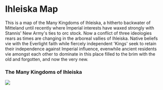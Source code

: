 # Ihleiska Map

This is a map of the Many Kingdoms of Ihleiska, a hitherto backwater of Mitteland until recently where Imperial interests have waxed strongly with Stannis' New Army's ties to orc stock. Now a conflict of three ideologies rears as times are changing in the arboreal vallies of Ihleiska. Native beliefs vie with the Everlight faith while fiercely independent 'Kings' seek to retain their independence against Imperial influence, evenwhile ancient residents vie amongst each other to dominate in this place filled to the brim with the old and forgotten, and now the very new.

### The Many Kingdoms of Ihleiska
<div class="img-wrap">
    <img src="/src/assets/Ihleiska.png">
</div>